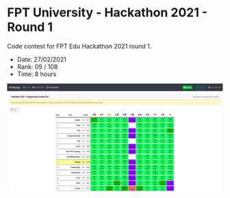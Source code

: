 # FPT University - Hackathon 2021 - Round 1

Code contest for FPT Edu Hackathon 2021 round 1.

- Date: 27/02/2021
- Rank: 09 / 108
- Time: 8 hours

![Total rank](./images/final_rank.png)
